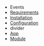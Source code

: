 - Events
- [Requirements](Events/requirements.md)
- [Installation](Events/installation.md)
- [Configuration](Events/configuration.md)
- divider
- [App](Events/app.md)
- [Module](Events/module.md)